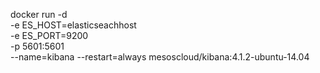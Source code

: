 
docker run -d \
-e ES_HOST=elasticseachhost \
-e ES_PORT=9200 \
-p 5601:5601 \
--name=kibana --restart=always mesoscloud/kibana:4.1.2-ubuntu-14.04
```
